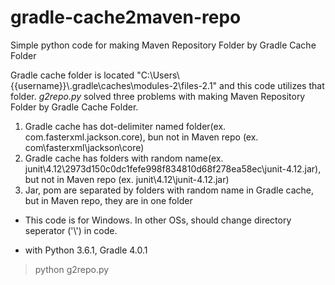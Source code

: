 # gradle-cache2maven-repo
Simple python code for making Maven Repository Folder by Gradle Cache Folder

Gradle cache folder is located "C:\Users\\{{username}}\\.gradle\caches\modules-2\files-2.1\" and this code utilizes that folder.
*g2repo.py* solved three problems with making Maven Repository Folder by Gradle Cache Folder.

1. Gradle cache has dot-delimiter named folder(ex. com.fasterxml.jackson.core), bun not in Maven repo (ex.  com\fasterxml\jackson\core)
2. Gradle cache has folders with random name(ex. junit\4.12\2973d150c0dc1fefe998f834810d68f278ea58ec\junit-4.12.jar), but not in Maven repo (ex. junit\4.12\junit-4.12.jar)
3. Jar, pom are separated by folders with random name in Gradle cache, but in Maven repo, they are in one folder


* This code is for Windows. In other OSs, should change directory seperator ('\\') in code. 

* with Python 3.6.1, Gradle 4.0.1 
> python g2repo.py

